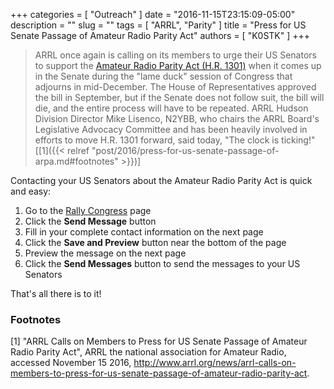 +++
categories = [ "Outreach" ]
date = "2016-11-15T23:15:09-05:00"
description = ""
slug = ""
tags = [ "ARRL", "Parity" ]
title = "Press for US Senate Passage of Amateur Radio Parity Act"
authors = [ "K0STK" ]
+++
>ARRL once again is calling on its members to urge their US Senators to
support the
[Amateur Radio Parity Act (H.R. 1301)](http://www.arrl.org/amateur-radio-parity-act)
when it comes up in the
Senate during the "lame duck" session of Congress that adjourns in
mid-December. The House of Representatives approved the bill in September,
but if the Senate does not follow suit, the bill will die, and the entire
process will have to be repeated. ARRL Hudson Division Director Mike Lisenco,
N2YBB, who chairs the ARRL Board's Legislative Advocacy Committee and has
been heavily involved in efforts to move H.R. 1301 forward, said today,
"The clock is ticking!"
[[1]({{< relref "post/2016/press-for-us-senate-passage-of-arpa.md#footnotes" >}})]

Contacting your US Senators about the Amateur Radio Parity Act is quick
and easy:
<!--more-->
1. Go to the [Rally Congress](https://arrl.rallycongress.net/ctas/urge-senate-to-support-amateur-radio-parity-act) page
1. Click the **Send Message** button
1. Fill in your complete contact information on the next page
1. Click the **Save and Preview** button near the bottom of the page
1. Preview the message on the next page
1. Click the **Send Messages** button to send the messages to your US Senators

That's all there is to it!

### Footnotes

[1] "ARRL Calls on Members to Press for US Senate Passage of Amateur Radio
Parity Act", ARRL the national association for Amateur Radio,
accessed November 15 2016,
http://www.arrl.org/news/arrl-calls-on-members-to-press-for-us-senate-passage-of-amateur-radio-parity-act.
